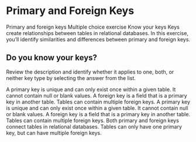 # Primary and Foreign Keys

Primary and foreign keys
Multiple choice exercise
Know your keys
Keys create relationships between tables in relational databases. In this exercise, you’ll identify similarities and differences between primary and foreign keys.

## Do you know your keys?

Review the description and identify whether it applies to one, both, or neither key type by selecting the answer from the list.

A primary key is unique and can only exist once within a given table. It cannot contain null or blank values.
A foreign key is a field that is a primary key in another table. Tables can contain multiple foreign keys.
A primary key is unique and can only exist once within a given table. It cannot contain null or blank values.
A foreign key is a field that is a primary key in another table. Tables can contain multiple foreign keys.
Both primary and foreign keys connect tables in relational databases. Tables can only have one primary key, but can have multiple foreign keys.
